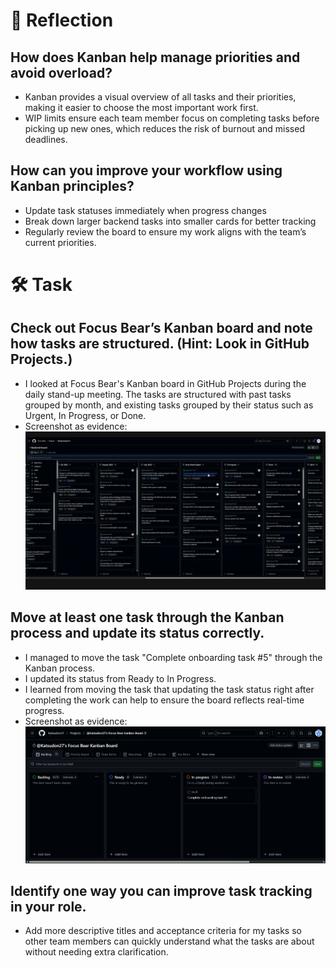 # 📝 Reflection

## How does Kanban help manage priorities and avoid overload?
- Kanban provides a visual overview of all tasks and their priorities, making it easier to choose the most important work first. 
- WIP limits ensure each team member focus on completing tasks before picking up new ones, which reduces the risk of burnout and missed deadlines.

## How can you improve your workflow using Kanban principles?
- Update task statuses immediately when progress changes
- Break down larger backend tasks into smaller cards for better tracking
- Regularly review the board to ensure my work aligns with the team’s current priorities.

# 🛠️ Task

## Check out Focus Bear’s Kanban board and note how tasks are structured. (Hint: Look in GitHub Projects.)
- I looked at Focus Bear's Kanban board in GitHub Projects during the daily stand-up meeting. The tasks are structured with past tasks grouped by month, and existing tasks grouped by their status such as Urgent, In Progress, or Done.
- Screenshot as evidence:
![Screenshot of Focus Bear Kanban Board](images/Focus_Bear_Kanban.png) 

## Move at least one task through the Kanban process and update its status correctly.
- I managed to move the task "Complete onboarding task #5" through the Kanban process.
- I updated its status from Ready to In Progress. 
- I learned from moving the task that updating the task status right after completing the work can help to ensure the board reflects real-time progress.
- Screenshot as evidence:
![Screenshot of moving task in Focus Bear Kanban Board](images/move_task_evidence.png) 

## Identify one way you can improve task tracking in your role.
- Add more descriptive titles and acceptance criteria for my tasks so other team members can quickly understand what the tasks are about without needing extra clarification.